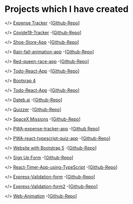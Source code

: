 #  Projects which I have created
  </> <a href="https://webflex-10.surge.sh">Expense Tracker</a>
  -[<a href="https://github.com/asadalibest1/expense-tracker">Github-Repo</a>] 
  
  </> <a href="http://covide19-trackerasad123.surge.sh/">Covide19-Tracker</a>
  -[<a href="https://github.com/asadalibest1/covide19-React-App">Github-Repo</a>] 
  
  </> <a href="http://bootcamp2020-asadshoe-store-app.surge.sh/">Shoe-Store-App</a>
  -[<a href="https://github.com/asadalibest1/shoe-store-app">Github-Repo</a>] 
  
  </> <a href="http://rain-fall-animation.surge.sh/">Rain-fall-animation-app</a>
  -[<a href="https://github.com/asadalibest1/rain-fall-animation">Github-Repo</a>] 
  
  </> <a href="https://github.com/asadalibest1/RedQueenReactApp.github.io">Red-queen-race-app</a>
  -[<a href="https://github.com/asadalibest1/RedQueenReactApp.github.io">Github-Repo</a>]
  
  </> <a href="http://todo-react-appasad.surge.sh/">Todo-React-App</a>
  -[<a href="https://github.com/asadalibest1/todo-react-app">Github-Repo</a>] 
  
  </> <a href="https://github.com/asadalibest1/Bootstrap/tree/master/bootstrap%20tem">Bootsrap 4</a>

  </> <a href="http://todo-react-appasad.surge.sh/">Todo-React-App</a>
  -[<a href="https://github.com/asadalibest1/todo-react-app">Github-Repo</a>] 

  </> <a href="https://asadalibest1.github.io/Dateb.ai/">Dateb.ai</a>
  -[<a href="https://github.com/asadalibest1/Dateb.ai">Github-Repo</a>] 
 
  </> <a href="http://quiz2018.surge.sh/">Quizzer</a>
  -[<a href="https://github.com/asadalibest1/Quizzer">Github-Repo</a>] 
  
  </> <a href="http://spacex-asadali.surge.sh/">SpaceX Missions</a>
  -[<a href="https://github.com/asadalibest1/spaceX">Github-Repo</a>] 
  
  </> <a href="https://react-typescriptpwa-quizapp.web.app/">PWA-expense-tracker-app</a>
  -[<a href="https://github.com/asadalibest1/PWA-expense-tracker-app">Github Repo</a>] 
  
  </> <a href="https://pwa-quiz-app2.web.app/">PWA-react-typescript-quiz-app</a>
  -[<a href="https://github.com/asadalibest1/PWA-react-typescript-quiz-app">Github-Repo</a>]
    
   </> <a href="http://bootstrapfive.surge.sh/">Website with Bootstrap 5</a>
  -[<a href="https://github.com/asadalibest1/bootstrap-5-website">Github-Repo</a>]

   </> <a href="http://signup-asadali.surge.sh/">Sign Up Form</a>
  -[<a href="https://github.com/DCode-Solution/SignUp-Form/tree/asad_ali">Github-Repo</a>]
  
  </> <a href="http://react-timerappasad.surge.sh/">React-Timer-App-using-TypeScript</a>
  -[<a href="https://github.com/asadalibest1/React-Timer-App-using-TypeScript-">Github-Repo</a>] 
  
  </> <a href="https://github.com/asadalibest1/Express-Validation-form">Express-Validation-form</a>
  -[<a href="https://github.com/asadalibest1/Express-Validation-form">Github-Repo</a>]
  
  </> <a href="https://github.com/asadalibest1/Express-Validation-form2">Express-Validation-form2</a>
  -[<a href="https://github.com/asadalibest1/Express-Validation-form2">Github-Repo</a>] 
  
  </> <a href="https://asadalibest1.github.io/Web-Animation-Api-with-Hooks/">Web-Animation</a>
  -[<a href="https://github.com/asadalibest1/Web-Animation-Api-with-Hooks">Github-Repo</a>]
